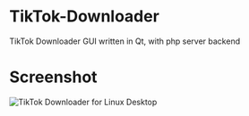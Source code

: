 # TikTok-Downloader
TikTok Downloader GUI written in Qt, with php server backend 

# Screenshot
![TikTok Downloader for Linux Desktop](hhttps://github.com/keshavbhatt/TikTok-Downloader/blob/main/screenshots/1.jpg?raw=true)
